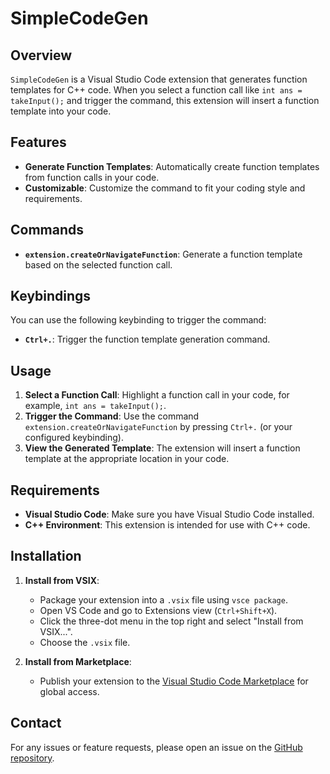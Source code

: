# SimpleCodeGen

## Overview

`SimpleCodeGen` is a Visual Studio Code extension that generates function templates for C++ code. When you select a function call like `int ans = takeInput();` and trigger the command, this extension will insert a function template into your code.

## Features

- **Generate Function Templates**: Automatically create function templates from function calls in your code.
- **Customizable**: Customize the command to fit your coding style and requirements.

## Commands

- **`extension.createOrNavigateFunction`**: Generate a function template based on the selected function call.

## Keybindings

You can use the following keybinding to trigger the command:

- **`Ctrl+.`**: Trigger the function template generation command.

## Usage

1. **Select a Function Call**: Highlight a function call in your code, for example, `int ans = takeInput();`.
2. **Trigger the Command**: Use the command `extension.createOrNavigateFunction` by pressing `Ctrl+.` (or your configured keybinding).
3. **View the Generated Template**: The extension will insert a function template at the appropriate location in your code.

## Requirements

- **Visual Studio Code**: Make sure you have Visual Studio Code installed.
- **C++ Environment**: This extension is intended for use with C++ code.

## Installation

1. **Install from VSIX**:
   - Package your extension into a `.vsix` file using `vsce package`.
   - Open VS Code and go to Extensions view (`Ctrl+Shift+X`).
   - Click the three-dot menu in the top right and select "Install from VSIX...".
   - Choose the `.vsix` file.

2. **Install from Marketplace**:
   - Publish your extension to the [Visual Studio Code Marketplace](https://marketplace.visualstudio.com/vscode) for global access.

## Contact

For any issues or feature requests, please open an issue on the [GitHub repository](#).
